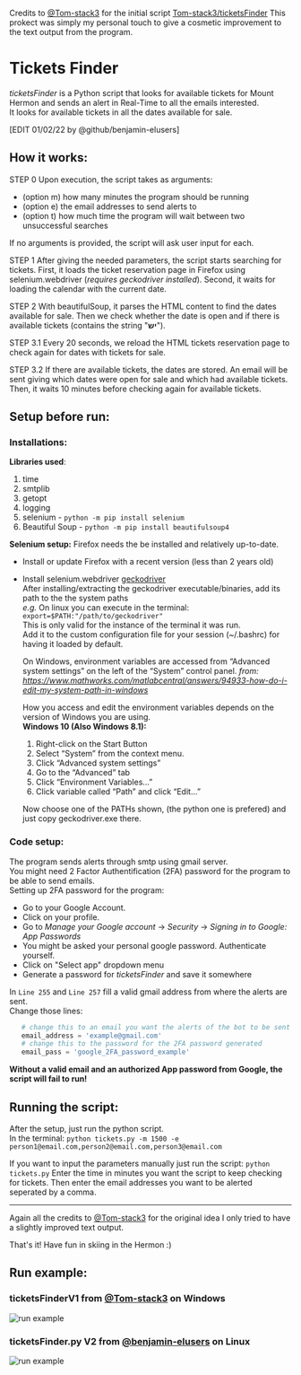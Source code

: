 Credits to [@Tom-stack3](https://github.com/Tom-stack3) for the initial script [Tom-stack3/ticketsFinder](https://github.com/Tom-stack3/ticketsFinder)
This prokect was simply my personal touch to give a cosmetic improvement to the text output from the program.

# Tickets Finder
*ticketsFinder* is a Python script that looks for available tickets for Mount Hermon
and sends an alert in Real-Time to all the emails interested.\
It looks for available tickets in all the dates available for sale.

[EDIT 01/02/22 by @github/benjamin-elusers]
## How it works: 
STEP 0
Upon execution, the script takes as arguments:
 - (option m) how many minutes the program should be running
 - (option e) the email addresses to send alerts to
 - (option t) how much time the program will wait between two unsuccessful searches

If no arguments is provided, the script will ask user input for each.

STEP 1
After giving the needed parameters, the script starts searching for tickets.
First, it loads the ticket reservation page in Firefox using selenium.webdriver (*requires geckodriver installed*).
Second, it waits for loading the calendar with the current date.

STEP 2
With beautifulSoup, it parses the HTML content to find the dates available for sale.
Then we check whether the date is open and if there is available tickets (contains the string "**יש**").

STEP 3.1
Every 20 seconds, we reload the HTML tickets reservation page to check again for dates with tickets for sale.

STEP 3.2
If there are available tickets, the dates are stored.
An email will be sent giving which dates were open for sale and which had available tickets.
Then, it waits 10 minutes before checking again for available tickets.

## Setup before run:

### Installations: ###
**Libraries used**:  
1. time
2. smtplib
3. getopt
4. logging
5. selenium - ```python -m pip install selenium```
6. Beautiful Soup - ```python -m pip install beautifulsoup4```

**Selenium setup:**
Firefox needs the be installed and relatively up-to-date.
* Install or update Firefox with a recent version (less than 2 years old)
* Install selenium.webdriver [geckodriver](https://github.com/mozilla/geckodriver/releases/tag/v0.29.0) \
  After installing/extracting the geckodriver executable/binaries, add its path to the the system paths \
  *e.g.* On linux you can execute in the terminal: `export=$PATH:"/path/to/geckodriver"` \
  This is only valid for the instance of the terminal it was run.\
  Add it to the custom configuration file for your session (~/.bashrc) for having it loaded by default.

  On Windows, environment variables are accessed from “Advanced system settings” on the left of the “System” control panel.
  *from: https://www.mathworks.com/matlabcentral/answers/94933-how-do-i-edit-my-system-path-in-windows*
  
  How you access and edit the environment variables depends on the version of Windows you are using.\
  **Windows 10 (Also Windows 8.1):**
    1. Right-click on the Start Button
    2. Select “System” from the context menu.
    3. Click “Advanced system settings”
    4. Go to the “Advanced” tab
    5. Click “Environment Variables…”
    6. Click variable called “Path” and click “Edit…”
    
  Now choose one of the PATHs shown, (the python one is prefered) and just copy geckodriver.exe there.
  
 ### Code setup: ###
 The program sends alerts through smtp using gmail server.\
 You might need 2 Factor Authentification (2FA) password for the program to be able to send emails. \
 Setting up 2FA password for the program:
  * Go to your Google Account. 
  * Click on your profile.
  * Go to *Manage your Google account* -> *Security* -> *Signing in to Google: App Passwords*
  * You might be asked your personal google password. Authenticate yourself.
  * Click on "Select app" dropdown menu
  * Generate a password for *ticketsFinder* and save it somewhere
       
 In ```Line 255``` and ```Line 257``` fill a valid gmail address from where the alerts are sent.\
 Change those lines:
 ```python
    # change this to an email you want the alerts of the bot to be sent from
    email_address = 'example@gmail.com'
    # change this to the password for the 2FA password generated
    email_pass = 'google_2FA_password_example'
 ```
 **Without a valid email and an authorized App password from Google, the script will fail to run!**
 
 ## Running the script: ##
 After the setup, just run the python script.\
 In the terminal:
 ```python tickets.py -m 1500 -e person1@email.com,person2@email.com,person3@email.com```
 
 If you want to input the parameters manually just run the script:
 ```python tickets.py```
 Enter the time in minutes you want the script to keep checking for tickets.
 Then enter the email addresses you want to be alerted seperated by a comma.
 
 ---
 
 Again all the credits to [@Tom-stack3](https://github.com/Tom-stack3) for the original idea
 I only tried to have a slightly improved text output.
 
 That's it!
 Have fun in skiing in the Hermon :)

## Run example:
### ticketsFinderV1 from [@Tom-stack3](https://github.com/Tom-stack3/ticketsFinder) on Windows
![run example](https://raw.githubusercontent.com/benjamin-elusers/ticketsFinder/main/img/run_example.png)  

### ticketsFinder.py V2 from [@benjamin-elusers](https://github.com/benjamin-elusers/ticketsFinder) on Linux
![run example](https://raw.githubusercontent.com/benjamin-elusers/ticketsFinder/main/img/ticketsFinderv2-example.png)  
